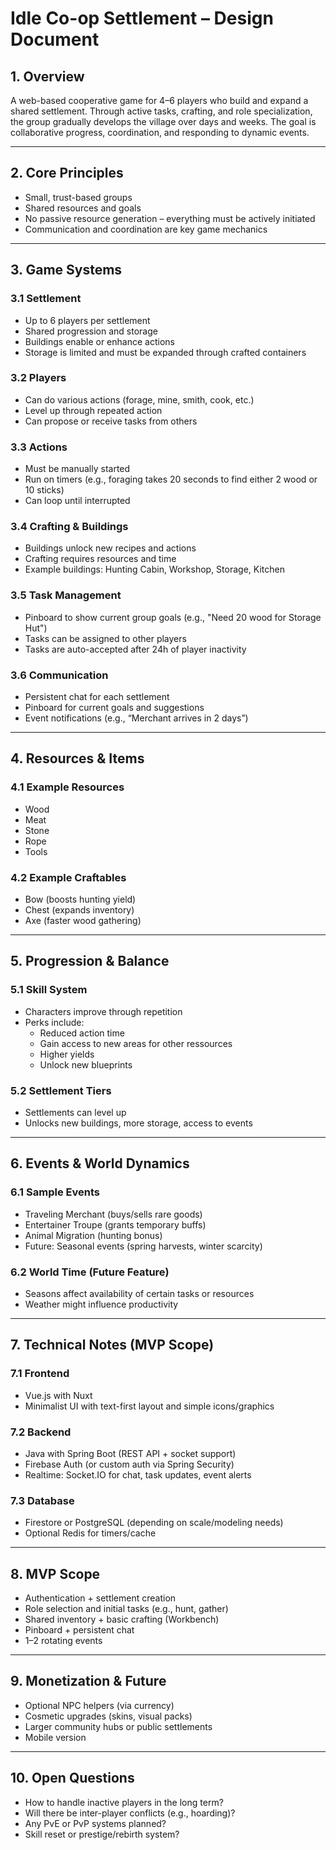 # **Idle Co-op Settlement – Design Document**

## **1. Overview**
A web-based cooperative game for 4–6 players who build and expand a shared settlement. Through active tasks, crafting, and role specialization, the group gradually develops the village over days and weeks. The goal is collaborative progress, coordination, and responding to dynamic events.

---

## **2. Core Principles**
- Small, trust-based groups
- Shared resources and goals
- No passive resource generation – everything must be actively initiated
- Communication and coordination are key game mechanics

---

## **3. Game Systems**

### 3.1 Settlement
- Up to 6 players per settlement
- Shared progression and storage
- Buildings enable or enhance actions
- Storage is limited and must be expanded through crafted containers

### 3.2 Players
- Can do various actions (forage, mine, smith, cook, etc.)
- Level up through repeated action
- Can propose or receive tasks from others

### 3.3 Actions
- Must be manually started
- Run on timers (e.g., foraging takes 20 seconds to find either 2 wood or 10 sticks)
- Can loop until interrupted

### 3.4 Crafting & Buildings
- Buildings unlock new recipes and actions
- Crafting requires resources and time
- Example buildings: Hunting Cabin, Workshop, Storage, Kitchen

### 3.5 Task Management
- Pinboard to show current group goals (e.g., "Need 20 wood for Storage Hut")
- Tasks can be assigned to other players
- Tasks are auto-accepted after 24h of player inactivity

### 3.6 Communication
- Persistent chat for each settlement
- Pinboard for current goals and suggestions
- Event notifications (e.g., “Merchant arrives in 2 days”)

---

## **4. Resources & Items**

### 4.1 Example Resources
- Wood
- Meat
- Stone
- Rope
- Tools

### 4.2 Example Craftables
- Bow (boosts hunting yield)
- Chest (expands inventory)
- Axe (faster wood gathering)

---

## **5. Progression & Balance**

### 5.1 Skill System
- Characters improve through repetition
- Perks include:
  - Reduced action time
  - Gain access to new areas for other ressources
  - Higher yields
  - Unlock new blueprints

### 5.2 Settlement Tiers
- Settlements can level up
- Unlocks new buildings, more storage, access to events

---

## **6. Events & World Dynamics**

### 6.1 Sample Events
- Traveling Merchant (buys/sells rare goods)
- Entertainer Troupe (grants temporary buffs)
- Animal Migration (hunting bonus)
- Future: Seasonal events (spring harvests, winter scarcity)

### 6.2 World Time (Future Feature)
- Seasons affect availability of certain tasks or resources
- Weather might influence productivity

---

## **7. Technical Notes (MVP Scope)**

### 7.1 Frontend
- Vue.js with Nuxt
- Minimalist UI with text-first layout and simple icons/graphics

### 7.2 Backend
- Java with Spring Boot (REST API + socket support)
- Firebase Auth (or custom auth via Spring Security)
- Realtime: Socket.IO for chat, task updates, event alerts

### 7.3 Database
- Firestore or PostgreSQL (depending on scale/modeling needs)
- Optional Redis for timers/cache

---

## **8. MVP Scope**
- Authentication + settlement creation
- Role selection and initial tasks (e.g., hunt, gather)
- Shared inventory + basic crafting (Workbench)
- Pinboard + persistent chat
- 1–2 rotating events

---

## **9. Monetization & Future**
- Optional NPC helpers (via currency)
- Cosmetic upgrades (skins, visual packs)
- Larger community hubs or public settlements
- Mobile version

---

## **10. Open Questions**
- How to handle inactive players in the long term?
- Will there be inter-player conflicts (e.g., hoarding)?
- Any PvE or PvP systems planned?
- Skill reset or prestige/rebirth system?

